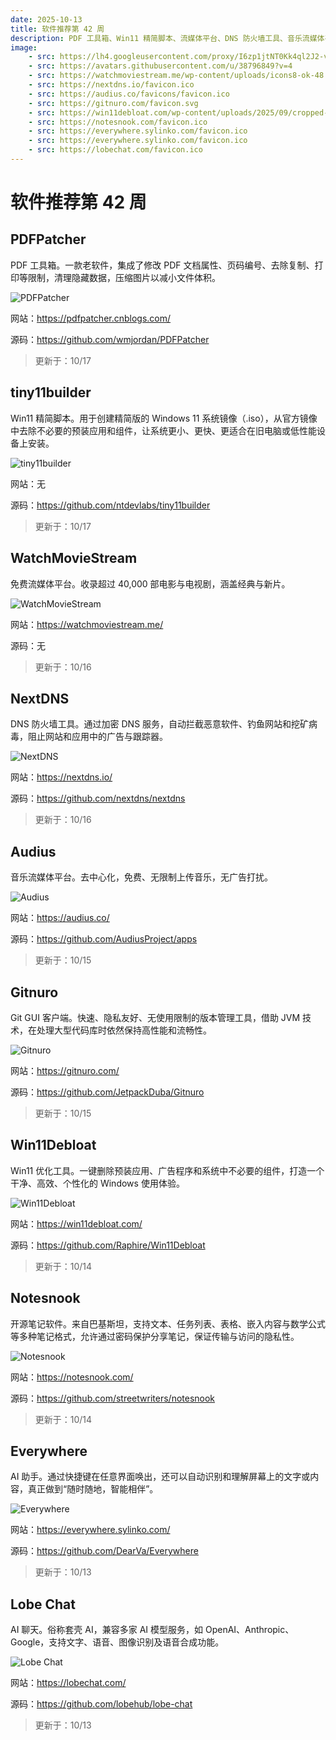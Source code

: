 ```yaml
---
date: 2025-10-13
title: 软件推荐第 42 周
description: PDF 工具箱、Win11 精简脚本、流媒体平台、DNS 防火墙工具、音乐流媒体平台、Git GUI 客户端、Win11 优化工具、开源笔记软件、AI 助手、AI 聊天。
image: 
    - src: https://lh4.googleusercontent.com/proxy/I6zp1jtNT0Kk4ql2J2-vOOpHURL5D_IO7OfAx1ZLDn6qa3MDwj5xCyQ0DZJWbYpCAoxq4vCcL5KZSBzEADjlykKxRECHO_BT_Kk
    - src: https://avatars.githubusercontent.com/u/38796849?v=4
    - src: https://watchmoviestream.me/wp-content/uploads/icons8-ok-48.png
    - src: https://nextdns.io/favicon.ico
    - src: https://audius.co/favicons/favicon.ico
    - src: https://gitnuro.com/favicon.svg
    - src: https://win11debloat.com/wp-content/uploads/2025/09/cropped-Win11Debloat-Favicon-32x32.webp
    - src: https://notesnook.com/favicon.ico
    - src: https://everywhere.sylinko.com/favicon.ico
    - src: https://everywhere.sylinko.com/favicon.ico
    - src: https://lobechat.com/favicon.ico
---
```


# 软件推荐第 42 周

## PDFPatcher <Badge type="tip" text="Windows" />

PDF 工具箱。一款老软件，集成了修改 PDF 文档属性、页码编号、去除复制、打印等限制，清理隐藏数据，压缩图片以减小文件体积。

<ClientOnly><Img src="/images/software/2025/42/pdf-patcher.webp" alt="PDFPatcher" /></ClientOnly>

网站：https://pdfpatcher.cnblogs.com/

源码：https://github.com/wmjordan/PDFPatcher

> 更新于：10/17

## tiny11builder <Badge type="tip" text="桌面端" />

Win11 精简脚本。用于创建精简版的 Windows 11 系统镜像（.iso），从官方镜像中去除不必要的预装应用和组件，让系统更小、更快、更适合在旧电脑或低性能设备上安装。

<ClientOnly><Img src="/images/software/2025/42/tiny11builder.webp" alt="tiny11builder" /></ClientOnly>

网站：无

源码：https://github.com/ntdevlabs/tiny11builder

> 更新于：10/17

## WatchMovieStream <Badge type="warning" text="Web" />

免费流媒体平台。收录超过 40,000 部电影与电视剧，涵盖经典与新片。

<ClientOnly><Img src="/images/software/2025/42/watch-movie-stream.webp" alt="WatchMovieStream" /></ClientOnly>

网站：https://watchmoviestream.me/

源码：无

> 更新于：10/16

## NextDNS <Badge type="warning" text="Web" /> <Badge type="info" text="Android" /> <Badge type="tip" text="桌面端" />

DNS 防火墙工具。通过加密 DNS 服务，自动拦截恶意软件、钓鱼网站和挖矿病毒，阻止网站和应用中的广告与跟踪器。

<ClientOnly><Img src="/images/software/2025/42/next-dns.webp" alt="NextDNS" /></ClientOnly>

网站：https://nextdns.io/

源码：https://github.com/nextdns/nextdns

> 更新于：10/16

## Audius <Badge type="info" text="移动端" /> <Badge type="tip" text="桌面端" />

音乐流媒体平台。去中心化，免费、无限制上传音乐，无广告打扰。

<ClientOnly><Img src="/images/software/2025/42/audius.webp" alt="Audius" /></ClientOnly>

网站：https://audius.co/

源码：https://github.com/AudiusProject/apps

> 更新于：10/15

## Gitnuro <Badge type="tip" text="桌面端" />

Git GUI 客户端。快速、隐私友好、无使用限制的版本管理工具，借助 JVM 技术，在处理大型代码库时依然保持高性能和流畅性。

<ClientOnly><Img src="/images/software/2025/42/gitnuro.webp" alt="Gitnuro" /></ClientOnly>

网站：https://gitnuro.com/

源码：https://github.com/JetpackDuba/Gitnuro

> 更新于：10/15

## Win11Debloat <Badge type="tip" text="Windows" />

Win11 优化工具。一键删除预装应用、广告程序和系统中不必要的组件，打造一个干净、高效、个性化的 Windows 使用体验。

<ClientOnly><Img src="/images/software/2025/42/win-11-debloat.webp" alt="Win11Debloat" /></ClientOnly>

网站：https://win11debloat.com/

源码：https://github.com/Raphire/Win11Debloat

> 更新于：10/14

## Notesnook <Badge type="info" text="移动端" /> <Badge type="tip" text="桌面端" /> <Badge type="danger" text="扩展程序" />

开源笔记软件。来自巴基斯坦，支持文本、任务列表、表格、嵌入内容与数学公式等多种笔记格式，允许通过密码保护分享笔记，保证传输与访问的隐私性。

<ClientOnly><Img src="/images/software/2025/42/notesnook.webp" alt="Notesnook" /></ClientOnly>

网站：https://notesnook.com/

源码：https://github.com/streetwriters/notesnook

> 更新于：10/14

## Everywhere <Badge type="tip" text="Windows" />

AI 助手。通过快捷键在任意界面唤出，还可以自动识别和理解屏幕上的文字或内容，真正做到“随时随地，智能相伴”。

<ClientOnly><Img src="/images/software/2025/42/everywhere.webp" alt="Everywhere" /></ClientOnly>

网站：https://everywhere.sylinko.com/

源码：https://github.com/DearVa/Everywhere

> 更新于：10/13

## Lobe Chat <Badge type="warning" text="Web" /> <Badge type="tip" text="桌面端" />

AI 聊天。俗称套壳 AI，兼容多家 AI 模型服务，如 OpenAI、Anthropic、Google，支持文字、语音、图像识别及语音合成功能。

<ClientOnly><Img src="/images/software/2025/42/lobe-chat.webp" alt="Lobe Chat" /></ClientOnly>

网站：https://lobechat.com/

源码：https://github.com/lobehub/lobe-chat

> 更新于：10/13